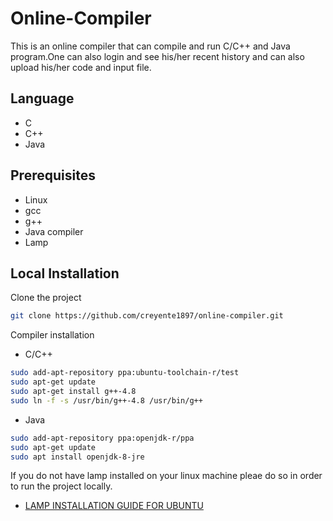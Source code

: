 # Online-Compiler

This is an online compiler that can compile and run C/C++ and Java program.One can also login and see his/her recent history and can also upload his/her code  and input file.

## Language

* C
* C++
* Java

## Prerequisites

* Linux
* gcc
* g++
* Java compiler
* Lamp

## Local Installation

Clone the project

```sh
git clone https://github.com/creyente1897/online-compiler.git
```

Compiler installation

* C/C++

```sh
sudo add-apt-repository ppa:ubuntu-toolchain-r/test
sudo apt-get update
sudo apt-get install g++-4.8
sudo ln -f -s /usr/bin/g++-4.8 /usr/bin/g++
```

* Java

```sh
sudo add-apt-repository ppa:openjdk-r/ppa  
sudo apt-get update   
sudo apt install openjdk-8-jre
```

If you do not have lamp installed on your linux machine pleae do so in order to run the project locally.

- [LAMP INSTALLATION GUIDE FOR UBUNTU](https://www.digitalocean.com/community/tutorials/how-to-install-linux-apache-mysql-php-lamp-stack-ubuntu-18-04)
